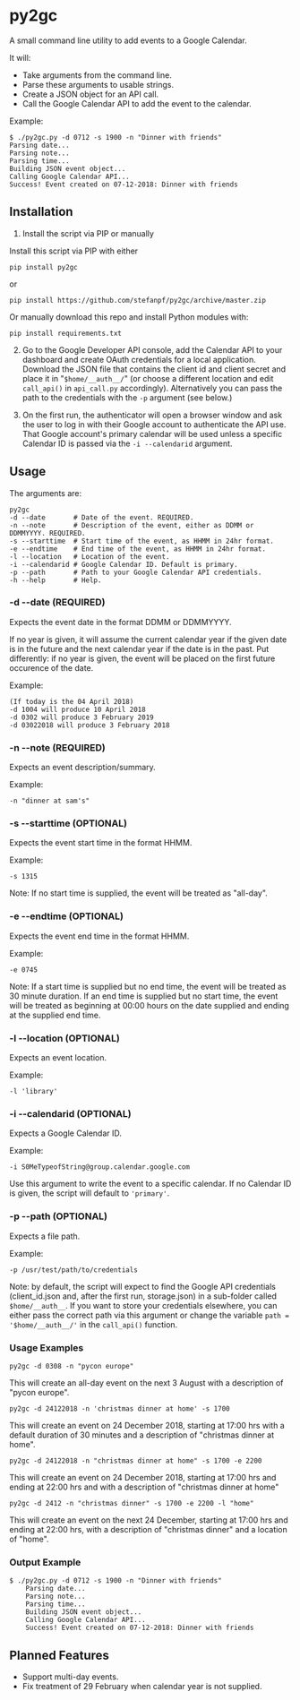 # py2gc
A small command line utility to add events to a Google Calendar.

It will:

* Take arguments from the command line.
* Parse these arguments to usable strings.
* Create a JSON object for an API call.
* Call the Google Calendar API to add the event to the calendar.

Example:

    $ ./py2gc.py -d 0712 -s 1900 -n "Dinner with friends"
    Parsing date...
    Parsing note...
    Parsing time...
    Building JSON event object...
    Calling Google Calendar API...
    Success! Event created on 07-12-2018: Dinner with friends

## Installation

1. Install the script via PIP or manually

Install this script via PIP with either

    pip install py2gc

or

    pip install https://github.com/stefanpf/py2gc/archive/master.zip

Or manually download this repo and install Python modules with:

    pip install requirements.txt

2. Go to the Google Developer API console, add the Calendar API to your dashboard and create OAuth credentials for a local application. Download the JSON file that contains the client id and client secret and place it in "`$home/__auth__/`" (or choose a different location and edit `call_api()` in `api_call.py` accordingly). Alternatively you can pass the path to the credentials with the `-p` argument (see below.)

3. On the first run, the authenticator will open a browser window and ask the user to log in with their Google account to authenticate the API use. That Google account's primary calendar will be used unless a specific Calendar ID is passed via the `-i --calendarid` argument.

## Usage

The arguments are:

    py2gc
    -d --date       # Date of the event. REQUIRED.
    -n --note       # Description of the event, either as DDMM or DDMMYYYY. REQUIRED.
    -s --starttime  # Start time of the event, as HHMM in 24hr format.
    -e --endtime    # End time of the event, as HHMM in 24hr format.
    -l --location   # Location of the event.
    -i --calendarid # Google Calendar ID. Default is primary.
    -p --path       # Path to your Google Calendar API credentials.
    -h --help       # Help.

### -d --date (REQUIRED)

Expects the event date in the format DDMM or DDMMYYYY. 

If no year is given, it will assume the current calendar year if the given date is in the future and the next calendar year if the date is in the past. Put differently: if no year is given, the event will be placed on the first future occurence of the date.

Example:

    (If today is the 04 April 2018)
    -d 1004 will produce 10 April 2018
    -d 0302 will produce 3 February 2019
    -d 03022018 will produce 3 February 2018

### -n --note (REQUIRED)

Expects an event description/summary.

Example:

    -n "dinner at sam's"

### -s --starttime (OPTIONAL)

Expects the event start time in the format HHMM.

Example:

    -s 1315

Note: If no start time is supplied, the event will be treated as "all-day".

### -e --endtime (OPTIONAL)

Expects the event end time in the format HHMM.

Example:

    -e 0745

Note: If a start time is supplied but no end time, the event will be treated as 30 minute duration. If an end time is supplied but no start time, the event will be treated as beginning at 00:00 hours on the date supplied and ending at the supplied end time.

### -l --location (OPTIONAL)

Expects an event location.

Example:

    -l 'library'

### -i --calendarid (OPTIONAL)

Expects a Google Calendar ID.

Example:

    -i S0MeTypeofString@group.calendar.google.com

Use this argument to write the event to a specific calendar. If no Calendar ID is given, the script will default to `'primary'`.

### -p --path (OPTIONAL)

Expects a file path.

Example:

    -p /usr/test/path/to/credentials

Note: by default, the script will expect to find the Google API credentials (client_id.json and, after the first run, storage.json) in a sub-folder called `$home/__auth__`. If you want to store your credentials elsewhere, you can either pass the correct path via this argument or change the variable `path = '$home/__auth__/'` in the `call_api()` function.

### Usage Examples

    py2gc -d 0308 -n "pycon europe"

This will create an all-day event on the next 3 August with a description of "pycon europe".

    py2gc -d 24122018 -n 'christmas dinner at home' -s 1700

This will create an event on 24 December 2018, starting at 17:00 hrs with a default duration of 30 minutes and a description of "christmas dinner at home".

    py2gc -d 24122018 -n "christmas dinner at home" -s 1700 -e 2200

This will create an event on 24 December 2018, starting at 17:00 hrs and ending at 22:00 hrs and with a description of "christmas dinner at home"

    py2gc -d 2412 -n "christmas dinner" -s 1700 -e 2200 -l "home"

This will create an event on the next 24 December, starting at 17:00 hrs and ending at 22:00 hrs, with a description of "christmas dinner" and a location of "home".

### Output Example

    $ ./py2gc.py -d 0712 -s 1900 -n "Dinner with friends"
        Parsing date...
        Parsing note...
        Parsing time...
        Building JSON event object...
        Calling Google Calendar API...
        Success! Event created on 07-12-2018: Dinner with friends

## Planned Features

* Support multi-day events.
* Fix treatment of 29 February when calendar year is not supplied.